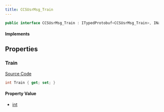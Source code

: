 ```yaml
---
title: CCSUsrMsg_Train
---
```


```csharp
public interface CCSUsrMsg_Train : ITypedProtobuf<CCSUsrMsg_Train>, INativeHandle, INetMessage<CCSUsrMsg_Train>, IDisposable
```

#### Implements

## Properties

### Train

[Source Code](https://github.com/swiftly-solution/swiftlys2/blob/beta/managed/src/SwiftlyS2.Generated/Protobufs/Interfaces/CCSUsrMsg_Train.cs#L18)

```csharp
int Train { get; set; }
```

#### Property Value

- [int](https://learn.microsoft.com/dotnet/api/system.int32)

